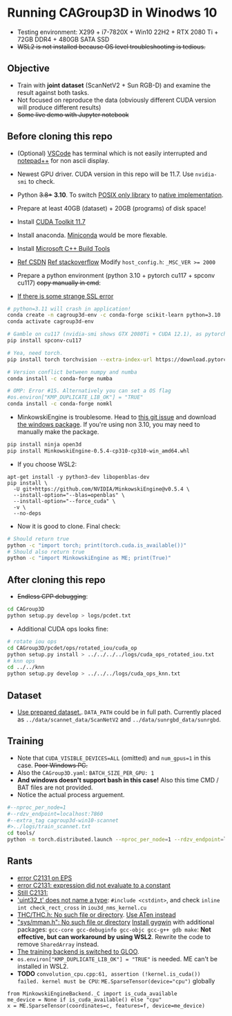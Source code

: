 # Running CAGroup3D in Winodws 10 #

- Testing environment: X299 + i7-7820X + Win10 22H2 + RTX 2080 Ti + 72GB DDR4 + 480GB SATA SSD
- ~~WSL2 is not installed because OS level troubleshooting is tedious.~~

## Objective ##

- Train with **joint dataset** (ScanNetV2 + Sun RGB-D) and examine the result against both tasks.
- Not focused on reproduce the data (obviously different CUDA version will produce different results)
- ~~Some live demo with Jupyter notebook~~

## Before cloning this repo ##

- (Optional) [VSCode](https://code.visualstudio.com/) has terminal which is not easily interrupted and [notepad++](https://notepad-plus-plus.org/downloads/) for non ascii display.

- Newest GPU driver. CUDA version in this repo will be 11.7. Use `nvidia-smi` to check.

- Python ~~3.8+~~ **3.10**. To switch [POSIX only library](https://pypi.org/project/SharedArray/) to [native implementation](https://docs.python.org/3/library/multiprocessing.shared_memory.html).

- Prepare at least 40GB (dataset) + 20GB (programs) of disk space! 

- Install [CUDA Toolkit 11.7](https://developer.nvidia.com/cuda-11-7-0-download-archive)

- Install anaconda. [Miniconda](https://docs.conda.io/en/latest/miniconda.html) would be more flexable.

- Install [Microsoft C++ Build Tools](https://visualstudio.microsoft.com/zh-hant/visual-cpp-build-tools/)

- [Ref CSDN](https://blog.csdn.net/m0_37890541/article/details/107723861) [Ref stackoverflow](https://stackoverflow.com/questions/70013/how-to-detect-if-im-compiling-code-with-a-particular-visual-studio-version) Modify `host_config.h`: `_MSC_VER >= 2000` 

- Prepare a python environment (python 3.10 + pytorch cu117 + spconv cu117) ~~copy manually in cmd~~:

- [If there is some strange SSL error](https://github.com/conda/conda/issues/11795#issuecomment-1340010125)

```sh
# python=3.11 will crash in application!
conda create -n cagroup3d-env -c conda-forge scikit-learn python=3.10
conda activate cagroup3d-env

# Gamble on cu117 (nvidia-smi shows GTX 2080Ti + CUDA 12.1), as pytorch has cu117 also
pip install spconv-cu117

# Yea, need torch.
pip install torch torchvision --extra-index-url https://download.pytorch.org/whl/cu117

# Version conflict between numpy and numba
conda install -c conda-forge numba

# OMP: Error #15. Alternatively you can set a OS flag
#os.environ["KMP_DUPLICATE_LIB_OK"] = "TRUE"
conda install -c conda-forge nomkl
```

- MinkowskiEngine is troublesome. Head to [this git issue](https://github.com/NVIDIA/MinkowskiEngine/issues/530) and download [the windows package](https://github.com/NVIDIA/MinkowskiEngine/files/10931944/MinkowskiEngine-0.5.4-py3.10-win-amd64.zip). If you're using non 3.10, you may need to manually make the package.

```sh
pip install ninja open3d
pip install MinkowskiEngine-0.5.4-cp310-cp310-win_amd64.whl
```
- If you choose WSL2: 

```
apt-get install -y python3-dev libopenblas-dev
pip install \
  -U git+https://github.com/NVIDIA/MinkowskiEngine@v0.5.4 \
  --install-option="--blas=openblas" \
  --install-option="--force_cuda" \
  -v \
  --no-deps
```

- Now it is good to clone. Final check:

```sh
# Should return true
python -c "import torch; print(torch.cuda.is_available())"
# Should also return true
python -c "import MinkowskiEngine as ME; print(True)"
```

## After cloning this repo ##

- ~~Endless CPP debugging~~:

```sh
cd CAGroup3D
python setup.py develop > logs/pcdet.txt
```

- Additional CUDA ops looks fine:
```sh
# rotate iou ops
cd CAGroup3D/pcdet/ops/rotated_iou/cuda_op
python setup.py install > ../../../../logs/cuda_ops_rotated_iou.txt
# knn ops
cd ../../knn
python setup.py develop > ../../../logs/cuda_ops_knn.txt
```

## Dataset ##

- [Use prepared dataset.](https://drive.google.com/drive/folders/1sKvq4WBSEb4CWMdCTN6lCHLXnn3NwUv_). `DATA_PATH` could be in full path. Currently placed as `../data/scannet_data/ScanNetV2` and `../data/sunrgbd_data/sunrgbd`.

## Training ##

- Note that `CUDA_VISIBLE_DEVICES=ALL` (omitted) and `num_gpus=1` in this case. ~~Poor Windows PC.~~ 
- Also the `CAGroup3D.yaml`: `BATCH_SIZE_PER_GPU: 1`
- **And windows doesn't support bash in this case!** Also this time CMD / BAT files are not provided.
- Notice the actual process arguement.

```sh
#--nproc_per_node=1
#--rdzv_endpoint=localhost:7860
#--extra_tag cagroup3d-win10-scannet 
#>../logs/train_scannet.txt
cd tools/
python -m torch.distributed.launch --nproc_per_node=1 --rdzv_endpoint=localhost:7860 train.py --launcher pytorch --cfg_file cfgs/scannet_models/CAGroup3D.yaml --ckpt_save_interval 1 --extra_tag cagroup3d-win10-scannet --fix_random_seed > ../logs/train_scannet.txt
```

## Rants ##

- [error C2131 on EPS](https://github.com/open-mmlab/OpenPCDet/pull/1040)
- [error C2131: expression did not evaluate to a constant](https://github.com/open-mmlab/OpenPCDet/issues/681#issuecomment-980000235)
- [Still C2131:](https://blog.csdn.net/qq_39027296/article/details/104936998)
- ['uint32_t' does not name a type](https://stackoverflow.com/questions/11069108/uint32-t-does-not-name-a-type): `#include <cstdint>`, and check `inline int check_rect_cross` in `iou3d_nms_kernel.cu`
- [THC/THC.h: No such file or directory](https://discuss.pytorch.org/t/question-about-thc-thc-h/147145/8). [Use ATen instead](https://github.com/sshaoshuai/Pointnet2.PyTorch/issues/34)
- ["sys/mman.h": No such file or directory](https://github.com/open-mmlab/OpenPCDet/issues/1043) [Install gygwin](https://www.cs.odu.edu/~zeil/FAQs/Public/vscodeWithCygwin/) with additional packages: `gcc-core gcc-debuginfo gcc-objc gcc-g++ gdb make`: **Not effective, but can workaround by using WSL2**. Rewrite the code to remove `SharedArray` instead.
- [The training backend is switched to GLOO](https://github.com/ray-project/ray_lightning/issues/13).
- `os.environ["KMP_DUPLICATE_LIB_OK"] = "TRUE"` is needed. ME can't be installed in WSL2.
- **TODO** `convolution_cpu.cpp:61, assertion (!kernel.is_cuda()) failed. kernel must be CPU`: `ME.SparseTensor(device="cpu")` globally
```
from MinkowskiEngineBackend._C import is_cuda_available
me_device = None if is_cuda_available() else "cpu"
x = ME.SparseTensor(coordinates=c, features=f, device=me_device)
```